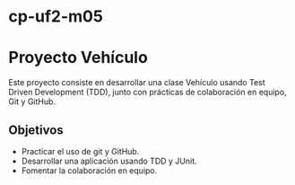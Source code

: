 # cp-uf2-m05
# Proyecto Vehículo
Este proyecto consiste en desarrollar una clase Vehículo usando Test Driven Development (TDD), junto con prácticas de colaboración en equipo, Git y GitHub.
## Objetivos
- Practicar el uso de git y GitHub.
- Desarrollar una aplicación usando TDD y JUnit.
- Fomentar la colaboración en equipo.

